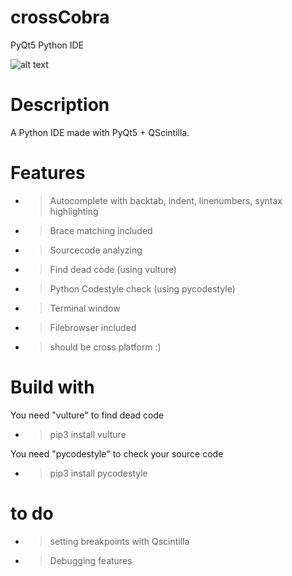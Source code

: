 # crossCobra
PyQt5 Python IDE

![alt text](https://github.com/morten1982/crossCobra/blob/master/images/crossviper_git.png)

# Description
A Python IDE made with PyQt5 + QScintilla.


# Features
- > Autocomplete with backtab, indent, linenumbers, syntax highlighting
- > Brace matching included
- > Sourcecode analyzing
- > Find dead code (using vulture)
- > Python Codestyle check (using pycodestyle)
- > Terminal window 
- > Filebrowser included

- > should be cross platform :)


# Build with
You need "vulture" to find dead code
- > pip3 install vulture

You need "pycodestyle" to check your source code
- > pip3 install pycodestyle
 
 
 # to do
 - > setting breakpoints with Qscintilla
 - > Debugging features
 
